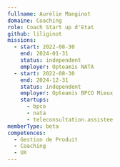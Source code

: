 ```yaml
---
fullname: Aurélie Manginot
domaine: Coaching
role: Coach Start up d'Etat
github: liliginot
missions:
  - start: 2022-08-30
    end: 2024-01-31
    status: independent
    employer: Opteamis NATA
  - start: 2022-08-30
    end: 2024-12-31
    status: independent
    employer: Opteamis BPCO Mieux
    startups:
      - bpco
      - nata
      - teleconsultation.assistee
memberType: beta
competences:
  - Gestion de Produit
  - Coaching
  - UX
---
```

